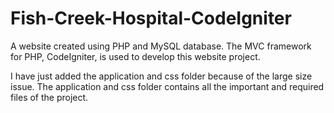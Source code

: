 # Fish-Creek-Hospital-CodeIgniter
A website created using PHP and MySQL database.  The MVC framework for PHP, CodeIgniter, is used to develop this website project.


I have just added the application and css folder because of the large size issue. The application and css folder contains all the important and required files of the project.
